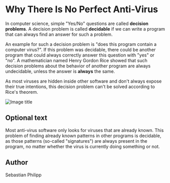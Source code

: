 <!-- BEGIN TITLE -->
# Why There Is No Perfect Anti-Virus
<!-- END TITLE -->

<!-- BEGIN BODY -->
In computer science, simple "Yes/No" questions are called **decision
problems**.  A decision problem is called **decidable** if we can
write a program that can always find an answer for such a problem.

An example for such a decision problem is "does this program contain a
computer virus?".  If this problem was decidable, there could be
another program that could always correctly answer this question with
"yes" or "no".  A mathematician named Henry Gordon Rice showed that
such decision problems about the behavior of another program are
always undecidable, unless the answer is **always** the same.

As most viruses are hidden inside other software and don't always
expose their true intentions, this decision problem can't be solved
according to Rice's theorem.
<!-- END BODY -->


![Image title](../images/image-093-rices-theorem.svg)


## Optional text
<!-- BEGIN OPTIONAL -->
Most anti-virus software only looks for viruses that are already
known.  This problem of finding already known patterns in other
programs is decidable, as those patterns (so-called "signatures") are
always present in the program, no matter whether the virus is
currently doing something or not.
<!-- END OPTIONAL -->



## Author
<!-- BEGIN AUTHOR -->
Sebastian Philipp
<!-- END AUTHOR -->
